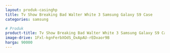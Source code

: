 ```yaml
---
layout: produk-casinghp
title: Tv Show Breaking Bad Walter White 3 Samsung Galaxy S9 Case
categories: samsung

# Produk
product-title: Tv Show Breaking Bad Walter White 3 Samsung Galaxy S9 Case
image-drive: 1Fxl-kgnFerbXOdS_OxApAU-rEDxaor9B
harga: 90000
---
```

